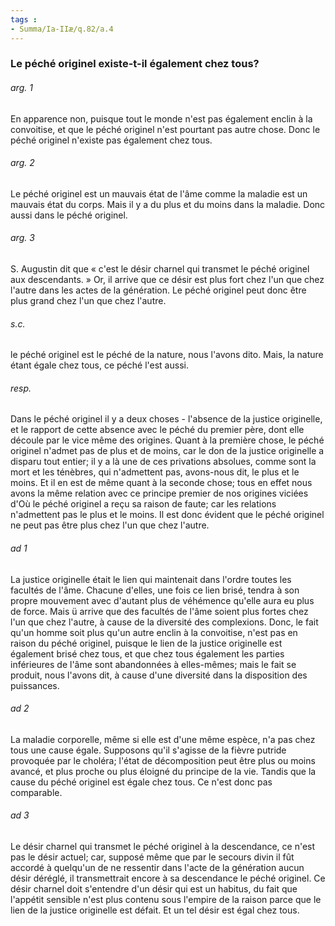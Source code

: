 ```yaml
---
tags : 
- Summa/Ia-IIæ/q.82/a.4
---
```


### Le péché originel existe-t-il également chez tous?

###### arg. 1
En apparence non, puisque tout le monde n'est pas également enclin à la convoitise, et que le péché originel n'est pourtant pas autre chose. Donc le péché originel n'existe pas également chez tous. 

###### arg. 2
Le péché originel est un mauvais état de l'âme comme la maladie est un mauvais état du corps. Mais il y a du plus et du moins dans la maladie. Donc aussi dans le péché originel. 

###### arg. 3
S. Augustin dit que « c'est le désir charnel qui transmet le péché originel aux descendants. » Or, il arrive que ce désir est plus fort chez l'un que chez l'autre dans les actes de la génération. Le péché originel peut donc être plus grand chez l'un que chez l'autre. 

###### s.c.
le péché originel est le péché de la nature, nous l'avons dito. Mais, la nature étant égale chez tous, ce péché l'est aussi. 

###### resp.
Dans le péché originel il y a deux choses - l'absence de la justice originelle, et le rapport de cette absence avec le péché du premier père, dont elle découle par le vice même des origines. Quant à la première chose, le péché originel n'admet pas de plus et de moins, car le don de la justice originelle a disparu tout entier; il y a là une de ces privations absolues, comme sont la mort et les ténèbres, qui n'admettent pas, avons-nous dit, le plus et le moins. Et il en est de même quant à la seconde chose; tous en effet nous avons la même relation avec ce principe premier de nos origines viciées d'Où le péché originel a reçu sa raison de faute; car les relations n'admettent pas le plus et le moins. Il est donc évident que le péché originel ne peut pas être plus chez l'un que chez l'autre. 

###### ad 1
La justice originelle était le lien qui maintenait dans l'ordre toutes les facultés de l'âme. Chacune d'elles, une fois ce lien brisé, tendra à son propre mouvement avec d'autant plus de véhémence qu'elle aura eu plus de force. Mais ü arrive que des facultés de l'âme soient plus fortes chez l'un que chez l'autre, à cause de la diversité des complexions. Donc, le fait qu'un homme soit plus qu'un autre enclin à la convoitise, n'est pas en raison du péché originel, puisque le lien de la justice originelle est également brisé chez tous, et que chez tous également les parties inférieures de l'âme sont abandonnées à elles-mêmes; mais le fait se produit, nous l'avons dit, à cause d'une diversité dans la disposition des puissances. 

###### ad 2
La maladie corporelle, même si elle est d'une même espèce, n'a pas chez tous une cause égale. Supposons qu'il s'agisse de la fièvre putride provoquée par le choléra; l'état de décomposition peut être plus ou moins avancé, et plus proche ou plus éloigné du principe de la vie. Tandis que la cause du péché originel est égale chez tous. Ce n'est donc pas comparable. 

###### ad 3
Le désir charnel qui transmet le péché originel à la descendance, ce n'est pas le désir actuel; car, supposé même que par le secours divin il fût accordé à quelqu'un de ne ressentir dans l'acte de la génération aucun désir déréglé, il transmettrait encore à sa descendance le péché originel. Ce désir charnel doit s'entendre d'un désir qui est un habitus, du fait que l'appétit sensible n'est plus contenu sous l'empire de la raison parce que le lien de la justice originelle est défait. Et un tel désir est égal chez tous. 

